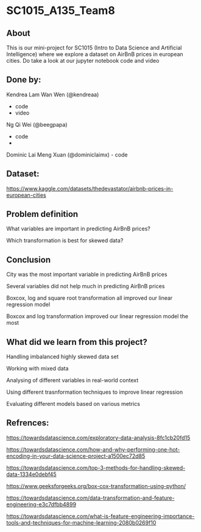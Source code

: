 # SC1015_A135_Team8

## About
This is our mini-project for SC1015 (Intro to Data Science and Artificial Intelligence) where we explore a dataset on AirBnB prices in european cities. Do take a look at our jupyter notebook code and video <ATTACH LINK>

## Done by:

Kendrea Lam Wan Wen (@kendreaa) 
- code
- video

Ng Qi Wei (@beegpapa) 
- code
- 
Dominic Lai Meng Xuan (@dominiclaimx) - code

## Dataset:

https://www.kaggle.com/datasets/thedevastator/airbnb-prices-in-european-cities

## Problem definition
What variables are important in predicting AirBnB prices?

Which transformation is best for skewed data?

## Conclusion 
City was the most important variable in predicting AirBnB prices

Several variables did not help much in predicting AirBnB prices

Boxcox, log and square root transformation all improved our linear regression model

Boxcox and log transformation improved our linear regression model the most

## What did we learn from this project?
Handling imbalanced highly skewed data set

Working with mixed data 

Analysing of different variables in real-world context

Using different trasnformation techniques to improve linear regression

Evaluating different models based on various metrics


## Refrences:

https://towardsdatascience.com/exploratory-data-analysis-8fc1cb20fd15

https://towardsdatascience.com/how-and-why-performing-one-hot-encoding-in-your-data-science-project-a1500ec72d85

https://towardsdatascience.com/top-3-methods-for-handling-skewed-data-1334e0debf45

https://www.geeksforgeeks.org/box-cox-transformation-using-python/

https://towardsdatascience.com/data-transformation-and-feature-engineering-e3c7dfbb4899

https://towardsdatascience.com/what-is-feature-engineering-importance-tools-and-techniques-for-machine-learning-2080b0269f10
